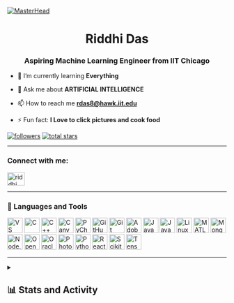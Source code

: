 [![MasterHead](https://repository-images.githubusercontent.com/588181932/e36ec678-7984-4cdd-8e4c-a3932772ff8e)](https://rishavchanda.io)
<h1 align="center">Riddhi Das</h1>
<h3 align="center">Aspiring Machine Learning Engineer from IIT Chicago</h3>

- 🌱 I’m currently learning **Everything**

- 💬 Ask me about **ARTIFICIAL INTELLIGENCE**

- 📫 How to reach me **rdas8@hawk.iit.edu**

- ⚡ Fun fact: **I Love to click pictures and cook food**

<p align="left">
<a href="https://github.com/rdas28?tab=followers">
         <img alt="followers" title="Follow me on Github" src="https://custom-icon-badges.demolab.com/github/followers/rdas28?color=236ad3&labelColor=1155ba&style=for-the-badge&logo=person-add&label=Follow&logoColor=white"/></a>
      <a href="https://github.com/rdas28?tab=repositories&sort=stargazers">
         <img alt="total stars" title="Total stars on GitHub" src="https://custom-icon-badges.demolab.com/github/stars/rdas28?color=55960c&style=for-the-badge&labelColor=488207&logo=star"/></a>
   </p>

   ---

<h3 align="left">Connect with me:</h3>
<p align="left">
<a href="https://linkedin.com/in/riddhi das" target="blank"><img align="center" src="https://raw.githubusercontent.com/rahuldkjain/github-profile-readme-generator/master/src/images/icons/Social/linked-in-alt.svg" alt="riddhi das" height="30" width="40" /></a>
</p>

---

### 🧰 Languages and Tools
<p align="left">
  <!-- VS Code -->
  <img src="https://cdn.jsdelivr.net/gh/devicons/devicon/icons/vscode/vscode-original.svg" alt="VS Code" width="35" height="35"/>
  <!-- C -->
  <img src="https://cdn.jsdelivr.net/gh/devicons/devicon/icons/c/c-original.svg" alt="C" width="35" height="35"/>
  <!-- C++ -->
  <img src="https://cdn.jsdelivr.net/gh/devicons/devicon/icons/cplusplus/cplusplus-original.svg" alt="C++" width="35" height="35"/>
  <!-- CanvasJS -->
  <img src="https://img.icons8.com/color/48/000000/javascript.png" alt="CanvasJS" width="35" height="35"/>
  <!-- PyCharm -->
  <img src="https://cdn.jsdelivr.net/gh/devicons/devicon/icons/pycharm/pycharm-original.svg" alt="PyCharm" width="35" height="35"/>
  <!-- GitHub -->
  <img src="https://cdn.jsdelivr.net/gh/devicons/devicon/icons/github/github-original.svg" alt="GitHub" width="35" height="35"/>
  <!-- Git Bash -->
  <img src="https://git-scm.com/images/logos/downloads/Git-Icon-1788C.png" alt="Git Bash" width="35" height="35"/>
  <!-- Adobe Illustrator -->
  <img src="https://cdn.jsdelivr.net/gh/devicons/devicon/icons/illustrator/illustrator-line.svg" alt="Adobe Illustrator" width="35" height="35"/>
  <!-- Java -->
  <img src="https://cdn.jsdelivr.net/gh/devicons/devicon/icons/java/java-original.svg" alt="Java" width="35" height="35"/>
  <!-- JavaScript -->
  <img src="https://cdn.jsdelivr.net/gh/devicons/devicon/icons/javascript/javascript-original.svg" alt="JavaScript" width="35" height="35"/>
  <!-- Linux -->
  <img src="https://cdn.jsdelivr.net/gh/devicons/devicon/icons/linux/linux-original.svg" alt="Linux" width="35" height="35"/>
  <!-- MATLAB -->
  <img src="https://upload.wikimedia.org/wikipedia/commons/2/21/Matlab_Logo.png" alt="MATLAB" width="35" height="35"/>
  <!-- MongoDB -->
  <img src="https://cdn.jsdelivr.net/gh/devicons/devicon/icons/mongodb/mongodb-original.svg" alt="MongoDB" width="35" height="35"/>
  <!-- Node.js -->
  <img src="https://cdn.jsdelivr.net/gh/devicons/devicon/icons/nodejs/nodejs-original.svg" alt="Node.js" width="35" height="35"/>
  <!-- OpenCV -->
  <img src="https://upload.wikimedia.org/wikipedia/commons/3/32/OpenCV_Logo_with_text_svg_version.svg" alt="OpenCV" width="35" height="35"/>
  <!-- Oracle -->
  <img src="https://cdn.jsdelivr.net/gh/devicons/devicon/icons/oracle/oracle-original.svg" alt="Oracle" width="35" height="35"/>
  <!-- Photoshop -->
  <img src="https://cdn.jsdelivr.net/gh/devicons/devicon/icons/photoshop/photoshop-line.svg" alt="Photoshop" width="35" height="35"/>
  <!-- Python -->
  <img src="https://cdn.jsdelivr.net/gh/devicons/devicon/icons/python/python-original.svg" alt="Python" width="35" height="35"/>
  <!-- React -->
  <img src="https://cdn.jsdelivr.net/gh/devicons/devicon/icons/react/react-original.svg" alt="React" width="35" height="35"/>
  <!-- Scikit Learn -->
  <img src="https://upload.wikimedia.org/wikipedia/commons/0/05/Scikit_learn_logo_small.svg" alt="Scikit Learn" width="35" height="35"/>
  <!-- TensorFlow -->
  <img src="https://cdn.jsdelivr.net/gh/devicons/devicon/icons/tensorflow/tensorflow-original.svg" alt="TensorFlow" width="35" height="35"/>
</p>


</p>


---
<details> 
  <summary><h2>📊 Stats and Activity</h2></summary>
<p align="left"> <img src="https://komarev.com/ghpvc/?username=rdas28&label=Profile%20views&color=0e75b6&style=flat" alt="rdas28" /> </p>
<p align="left"> <a href="https://github.com/ryo-ma/github-profile-trophy"><img src="https://github-profile-trophy.vercel.app/?username=rdas28" alt="rdas28" /></a> </p>
  <h3>🔥 Streak Stats</h3>
  <!-- GitHub Readme Streak Stats - https://github.com/rdas28/github-readme-streak-stats -->
  <p>
    <a href="https://github.com/rdas28/github-readme-streak-stats">
      <!-- Use https://streak-stats.demolab.com or self-host with your own Vercel app - visit https://git.io/streak-stats for instructions -->
      <img title="🔥 Get streak stats for your profile at git.io/streak-stats" alt="DenverCoder1's streak" src="https://github-readme-streak-stats-eight.vercel.app/?user=rdas28&theme=monokai-metallian&hide_border=true&short_numbers=true"/>
    </a>
    <p>🔥 Get streak stats for your profile at <a href="https://git.io/streak-stats">git.io/streak-stats</a></p>
  </p>

  <h3>💻 GitHub Profile Stats</h3>

  <!-- https://github.com/anuraghazra/github-readme-stats -->

  <a href="https://github.com/anuraghazra/github-readme-stats"><img alt="rdas28's Github Stats" src="https://denvercoder1-github-readme-stats.vercel.app/api/?username=rdas28&show_icons=true&include_all_commits=true&count_private=true&theme=react&hide_border=true&bg_color=1F222E&title_color=F85D7F&icon_color=F8D866" height="192px"/></a>
  <a href="https://github.com/anuraghazra/github-readme-stats"><img alt="rdas28's Top Languages" src="https://denvercoder1-github-readme-stats.vercel.app/api/top-langs/?username=rdas28&langs_count=8&layout=compact&theme=react&hide_border=true&bg_color=1F222E&title_color=F85D7F&icon_color=F8D866&hide=Jupyter%20Notebook,Roff" height="192px"/></a>
  <br/>

  <b>Note:</b> Top languages is only a metric of the languages my public code consists of and doesn't reflect experience or skill level.
  
  <!-- https://github.com/ashutosh00710/github-readme-activity-graph -->

  <a href="https://github.com/ashutosh00710/github-readme-activity-graph"><img alt="rdas28's Activity Graph" src="https://github-readme-activity-graph.vercel.app/graph/?username=rdas28&bg_color=1F222E&color=F8D866&line=F85D7F&point=FFFFFF&hide_border=true" /></a>

